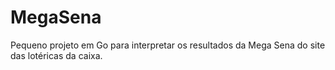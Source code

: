 # MegaSena
Pequeno projeto em Go para interpretar os resultados da Mega Sena do site das lotéricas da caixa.
